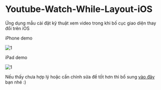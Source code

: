 # Youtube-Watch-While-Layout-iOS
Ứng dụng mẫu cài đặt kỹ thuật xem video trong khi bố cục giao diện thay đổi trên iOS

iPhone demo

![1](https://github.com/kthangtd/Youtube-Watch-While-Layout-iOS/blob/master/screenshots/demo1.gif "")

iPad demo

![1](https://github.com/kthangtd/Youtube-Watch-While-Layout-iOS/blob/master/screenshots/demo2.gif "")

Nếu thấy chưa hợp lý hoặc cần chỉnh sửa để tốt hơn thì bổ sung [vào đây](https://github.com/kthangtd/Youtube-Watch-While-Layout-iOS/issues) bạn nhé :)
